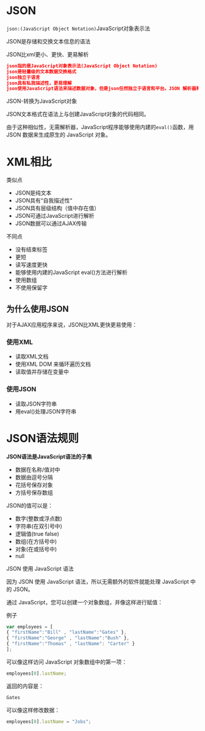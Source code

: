 # JSON

`json:(JavaScript Object Notation)`JavaScript对象表示法

JSON是存储和交换文本信息的语法

JSON比xml更小、更快、更易解析

````json
json指的是JavaScript对象表示法(JavaScript Object Notation)
json是轻量级的文本数据交换格式
json独立于语言
json具有私我描述性，更易理解
json使用JavaScript语法来描述数据对象，但是json任然独立于语言和平台。JSON 解析器和 JSON 库支持许多不同的编程语言。
````

JSON-转换为JavaScript对象

JSON文本格式在语法上与创建JavaScript对象的代码相同。

由于这种相似性，无需解析器，JavaScript程序能够使用内建的`eval()`函数，用 JSON 数据来生成原生的 JavaScript 对象。

# XML相比

类似点

* JSON是纯文本
* JSON具有“自我描述性“
* JSON具有层级结构（值中存在值）
* JSON可通过JavaScript进行解析
* JSON数据可以通过AJAX传输

不同点

* 没有结束标签
* 更短
* 读写速度更快
* 能够使用内建的JavaScript eval()方法进行解析
* 使用数组
* 不使用保留字

## 为什么使用JSON

对于AJAX应用程序来说，JSON比XML更快更易使用：

### 使用XML

* 读取XML文档
* 使用XML DOM 来循环遍历文档
* 读取值并存储在变量中

### 使用JSON

* 读取JSON字符串
* 用eval()处理JSON字符串

# JSON语法规则

**JSON语法是JavaScript语法的子集**

* 数据在名称/值对中
* 数据由逗号分隔
* 花括号保存对象
* 方括号保存数组

JSON的值可以是：

* 数字(整数或浮点数)
* 字符串(在双引号中)
* 逻辑值(true  false)
* 数组(在方括号中)
* 对象(在或括号中)
* null

JSON 使用 JavaScript 语法

因为 JSON 使用 JavaScript 语法，所以无需额外的软件就能处理 JavaScript 中的 JSON。

通过 JavaScript，您可以创建一个对象数组，并像这样进行赋值：

例子

```javascript
var employees = [
{ "firstName":"Bill" , "lastName":"Gates" },
{ "firstName":"George" , "lastName":"Bush" },
{ "firstName":"Thomas" , "lastName": "Carter" }
];
```

可以像这样访问 JavaScript 对象数组中的第一项：

```javascript
employees[0].lastName;
```

返回的内容是：

```javascript
Gates
```

可以像这样修改数据：

```javascript
employees[0].lastName = "Jobs";
```


